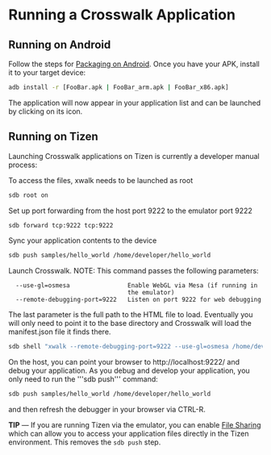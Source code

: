# Running a Crosswalk Application

## Running on Android
Follow the steps for [Packaging on 
Android](#documentation/getting_started/building_an_application/packaging-for-android). 
Once you have your APK, install it to your target device:
```sh
adb install -r [FooBar.apk | FooBar_arm.apk | FooBar_x86.apk]
```
The application will now appear in your application list and can be 
launched by clicking on its icon.

## Running on Tizen
Launching Crosswalk applications on Tizen is currently a 
developer manual process:

To access the files, xwalk needs to be launched as root
```sh
sdb root on
```

Set up port forwarding from the host port 9222 to the emulator port 9222
```sh
sdb forward tcp:9222 tcp:9222
```

Sync your application contents to the device
```sh
sdb push samples/hello_world /home/developer/hello_world
```

Launch Crosswalk. NOTE: This command passes the following parameters:
```
  --use-gl=osmesa                Enable WebGL via Mesa (if running in 
                                 the emulator)
  --remote-debugging-port=9222   Listen on port 9222 for web debugging
```

The last parameter is the full path to the HTML file to load. 
Eventually you will only need to point it to the base directory and 
Crosswalk will load the manifest.json file it finds there.
```sh
sdb shell "xwalk --remote-debugging-port=9222 --use-gl=osmesa /home/developer/hello_world/index.html"
```

On the host, you can point your browser to http://localhost:9222/ and debug your application. As you debug and develop your application, you only need to run the '''sdb push''' command:

```sh
sdb push samples/hello_world /home/developer/hello_world
```

and then refresh the debugger in your browser via CTRL-R.

**TIP** &mdash; If you are running Tizen via the emulator, you can enable [File Sharing](https://developer.tizen.org/help/index.jsp?topic=%2Forg.tizen.gettingstarted%2Fhtml%2Fdev_env%2Femulator_file_sharing.htm) which can allow you to access your application files directly in the Tizen environment. This removes the ```sdb push``` step.

